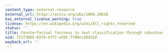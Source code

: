 ```yaml
---
content_type: external-resource
external_url: https://arxiv.org/abs/1809.10610
has_external_license_warning: true
license: https://en.wikipedia.org/wiki/All_rights_reserved
status: ''
title: Counterfactual fairness in text classification through robustness
uid: 722f38b5-01f9-4ff7-a591-7790ccd9d32d
wayback_url: ''
---
```

